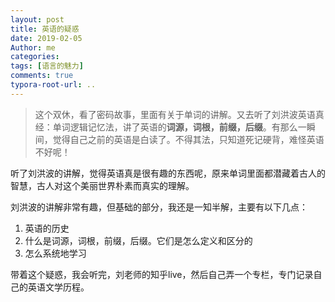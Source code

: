 ```yaml
---
layout: post
title: 英语的疑惑
date: 2019-02-05
Author: me
categories: 
tags: [语言的魅力]
comments: true
typora-root-url: ..
---
```


> 这个双休，看了密码故事，里面有关于单词的讲解。又去听了刘洪波英语真经：单词逻辑记忆法，讲了英语的**词源，词根，前缀，后缀**。有那么一瞬间，觉得自己之前的英语是白读了。不得其法，只知道死记硬背，难怪英语不好呢！

听了刘洪波的讲解，觉得英语真是很有趣的东西呢，原来单词里面都潜藏着古人的智慧，古人对这个美丽世界朴素而真实的理解。

刘洪波的讲解非常有趣，但基础的部分，我还是一知半解，主要有以下几点：

1. 英语的历史
2. 什么是词源，词根，前缀，后缀。它们是怎么定义和区分的
3. 怎么系统地学习

带着这个疑惑，我会听完，刘老师的知乎live，然后自己弄一个专栏，专门记录自己的英语文学历程。

